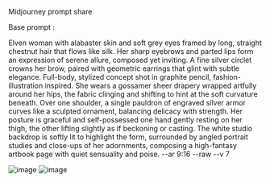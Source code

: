 Midjourney prompt share 

Base prompt :

Elven woman with alabaster skin and soft grey eyes framed by long, straight chestnut hair that flows like silk. Her sharp eyebrows and parted lips form an expression of serene allure, composed yet inviting. 
A fine silver circlet crowns her brow, paired with geometric earrings that glint with subtle elegance. Full-body, stylized concept shot in graphite pencil, fashion-illustration inspired. 
She wears a gossamer sheer drapery wrapped artfully around her hips, the fabric clinging and shifting to hint at the soft curvature beneath. Over one shoulder, a single pauldron of engraved silver armor curves like a sculpted ornament, balancing delicacy with strength. Her posture is graceful and self-possessed one hand gently resting on her thigh, the other lifting slightly as if beckoning or casting. 
The white studio backdrop is softly lit to highlight the form, surrounded by angled portrait studies and close-ups of her adornments, composing a high-fantasy artbook page with quiet sensuality and poise. --ar 9:16 --raw --v 7

![image](https://github.com/user-attachments/assets/09152065-9ce4-4596-879f-416fa595c8e7)
![image](https://github.com/user-attachments/assets/5491dc75-6373-4f1b-bac7-7d4b139428a1)

